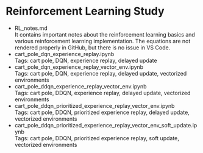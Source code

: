 # Reinforcement Learning Study

- RL_notes.md<br>
    It contains important notes about the reinforcement learning basics and various reinforcement learning implementation.
    The equations are not rendered properly in GitHub, but there is no issue in VS Code.
- cart_pole_dqn_experience_replay.ipynb<br>
    Tags: cart pole, DQN, experience replay, delayed update
- cart_pole_dqn_experience_replay_vector_env.ipynb<br>
    Tags: cart pole, DQN, experience replay, delayed update, vectorized environments
- cart_pole_ddqn_experience_replay_vector_env.ipynb<br>
    Tags: cart pole, DDQN, experience replay, delayed update, vectorized environments
- cart_pole_ddqn_prioritized_experience_replay_vector_env.ipynb<br>
    Tags: cart pole, DDQN, prioritized experience replay, delayed update, vectorized environments
- cart_pole_ddqn_prioritized_experience_replay_vector_env_soft_update.ipynb<br>
    Tags: cart pole, DDQN, prioritized experience replay, soft update, vectorized environments